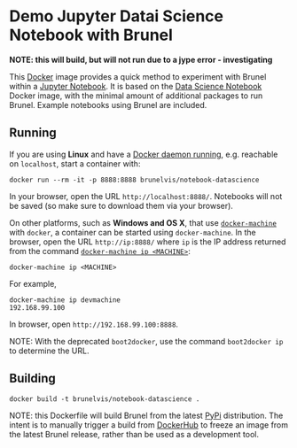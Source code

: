 # Demo Jupyter Datai Science Notebook with Brunel

**NOTE: this will build, but will not run due to a jype error - investigating**

This [Docker](https://www.docker.com) image provides a quick method to experiment
with Brunel within a [Jupyter Notebook](http://jupyter.org). It is based on the
[Data Science Notebook](https://hub.docker.com/r/jupyter/datascience-notebook/) Docker image, with
the minimal amount of additional packages to run Brunel. Example notebooks using
Brunel are included.

## Running

If you are using **Linux** and have a
[Docker daemon running](https://docs.docker.com/installation/),
e.g. reachable on `localhost`, start a container with:

```
docker run --rm -it -p 8888:8888 brunelvis/notebook-datascience
```

In your browser, open the URL `http://localhost:8888/`.
Notebooks will not be saved (so make sure to download them via your browser).

On other platforms, such as **Windows and OS X**, that use
[`docker-machine`](https://docs.docker.com/machine/install-machine/) with `docker`, a container can be started using
`docker-machine`. In the browser, open the URL `http://ip:8888/` where `ip` is
the IP address returned from the command [`docker-machine ip <MACHINE>`](https://docs.docker.com/machine/reference/ip/):

```
docker-machine ip <MACHINE>
```

For example,

```
docker-machine ip devmachine
192.168.99.100
```

In browser, open `http://192.168.99.100:8888`.

NOTE: With the deprecated `boot2docker`, use the command `boot2docker ip` to
determine the URL.

## Building

```
docker build -t brunelvis/notebook-datascience .
```

NOTE: this Dockerfile will build Brunel from the latest [PyPi](https://pypi.python.org/) distribution.
The intent is to manually trigger a build from [DockerHub](https://hub.docker.com/) to freeze an image
from the latest Brunel release, rather than be used as a development tool.
